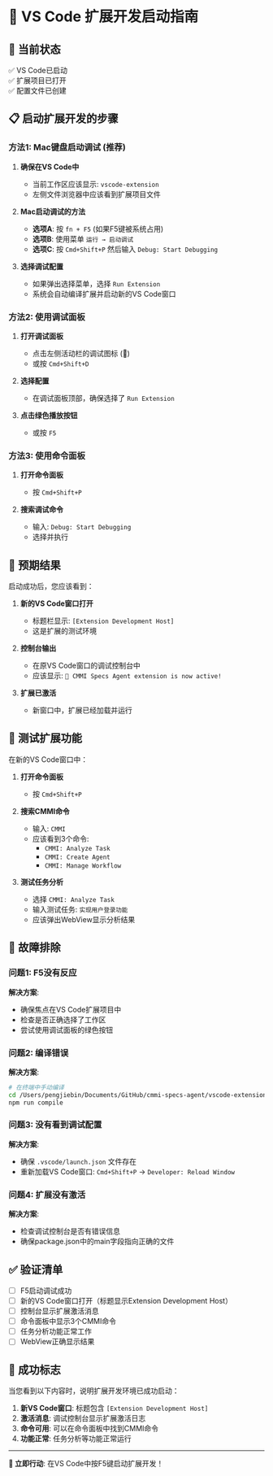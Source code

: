 # 🚀 VS Code 扩展开发启动指南

## 🎯 当前状态
✅ VS Code已启动  
✅ 扩展项目已打开  
✅ 配置文件已创建  

## 📋 启动扩展开发的步骤

### 方法1: Mac键盘启动调试 (推荐)

1. **确保在VS Code中**
   - 当前工作区应该显示: `vscode-extension`
   - 左侧文件浏览器中应该看到扩展项目文件

2. **Mac启动调试的方法**
   - **选项A**: 按 `fn + F5` (如果F5键被系统占用)
   - **选项B**: 使用菜单 `运行 → 启动调试`
   - **选项C**: 按 `Cmd+Shift+P` 然后输入 `Debug: Start Debugging`

3. **选择调试配置**
   - 如果弹出选择菜单，选择 `Run Extension`
   - 系统会自动编译扩展并启动新的VS Code窗口

### 方法2: 使用调试面板

1. **打开调试面板**
   - 点击左侧活动栏的调试图标 (🐛)
   - 或按 `Cmd+Shift+D`

2. **选择配置**
   - 在调试面板顶部，确保选择了 `Run Extension`

3. **点击绿色播放按钮**
   - 或按 `F5`

### 方法3: 使用命令面板

1. **打开命令面板**
   - 按 `Cmd+Shift+P`

2. **搜索调试命令**
   - 输入: `Debug: Start Debugging`
   - 选择并执行

## 🎯 预期结果

启动成功后，您应该看到：

1. **新的VS Code窗口打开**
   - 标题栏显示: `[Extension Development Host]`
   - 这是扩展的测试环境

2. **控制台输出**
   - 在原VS Code窗口的调试控制台中
   - 应该显示: `🚀 CMMI Specs Agent extension is now active!`

3. **扩展已激活**
   - 新窗口中，扩展已经加载并运行

## 🧪 测试扩展功能

在新的VS Code窗口中：

1. **打开命令面板**
   - 按 `Cmd+Shift+P`

2. **搜索CMMI命令**
   - 输入: `CMMI`
   - 应该看到3个命令:
     - `CMMI: Analyze Task`
     - `CMMI: Create Agent`
     - `CMMI: Manage Workflow`

3. **测试任务分析**
   - 选择 `CMMI: Analyze Task`
   - 输入测试任务: `实现用户登录功能`
   - 应该弹出WebView显示分析结果

## 🐛 故障排除

### 问题1: F5没有反应
**解决方案**:
- 确保焦点在VS Code扩展项目中
- 检查是否正确选择了工作区
- 尝试使用调试面板的绿色按钮

### 问题2: 编译错误
**解决方案**:
```bash
# 在终端中手动编译
cd /Users/pengjiebin/Documents/GitHub/cmmi-specs-agent/vscode-extension
npm run compile
```

### 问题3: 没有看到调试配置
**解决方案**:
- 确保 `.vscode/launch.json` 文件存在
- 重新加载VS Code窗口: `Cmd+Shift+P` → `Developer: Reload Window`

### 问题4: 扩展没有激活
**解决方案**:
- 检查调试控制台是否有错误信息
- 确保package.json中的main字段指向正确的文件

## ✅ 验证清单

- [ ] F5启动调试成功
- [ ] 新的VS Code窗口打开（标题显示Extension Development Host）
- [ ] 控制台显示扩展激活消息
- [ ] 命令面板中显示3个CMMI命令
- [ ] 任务分析功能正常工作
- [ ] WebView正确显示结果

## 🎯 成功标志

当您看到以下内容时，说明扩展开发环境已成功启动：

1. **新VS Code窗口**: 标题包含 `[Extension Development Host]`
2. **激活消息**: 调试控制台显示扩展激活日志
3. **命令可用**: 可以在命令面板中找到CMMI命令
4. **功能正常**: 任务分析等功能正常运行

---

**🚀 立即行动**: 在VS Code中按F5键启动扩展开发！
